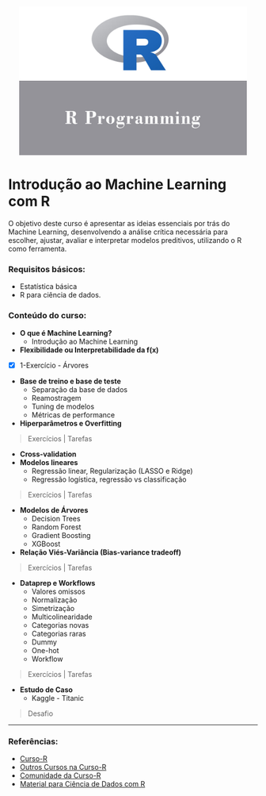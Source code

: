<p align="center">
  <img width="460" height="300" src="https://github.com/PryskaS/Curso-R-Machine-Learning/blob/master/Images/r-programming.jpg">
</p> 

# Introdução ao Machine Learning com R
O objetivo deste curso é apresentar as ideias essenciais por trás do Machine Learning, desenvolvendo a análise crítica necessária para escolher, ajustar, avaliar e interpretar modelos preditivos, utilizando o R como ferramenta. 

### Requisitos básicos:
- Estatística básica
- R para ciência de dados.

### Conteúdo do curso: 

- **O que é Machine Learning?** 
  - Introdução ao Machine Learning
- **Flexibilidade ou Interpretabilidade da f(x)**

- [x] 1-Exercício - Árvores
  
- **Base de treino e base de teste**
  - Separação da base de dados
  - Reamostragem
  - Tuning de modelos
  - Métricas de performance
- **Hiperparâmetros e Overfitting**

> Exercícios | Tarefas
 
- **Cross-validation**
- **Modelos lineares**
  - Regressão linear, Regularização (LASSO e Ridge)
  - Regressão logística, regressão vs classificação
  
> Exercícios | Tarefas
   
- **Modelos de Árvores**
  - Decision Trees
  - Random Forest
  - Gradient Boosting
  - XGBoost
- **Relação Viés-Variância (Bias-variance tradeoff)**

> Exercícios | Tarefas
 
- **Dataprep e Workflows**
  - Valores omissos
  - Normalização
  - Simetrização
  - Multicolinearidade
  - Categorias novas
  - Categorias raras
  - Dummy
  - One-hot
  - Workflow
  
> Exercícios | Tarefas
   
- **Estudo de Caso**
  - Kaggle - Titanic
  
> Desafio

-------------------------------------

### Referências: 
  - [Curso-R](https://www.curso-r.com/sobre/)
  - [Outros Cursos na Curso-R](https://www.curso-r.com/cursos/)
- [Comunidade da Curso-R](https://discourse.curso-r.com/)
- [Material para Ciência de Dados com R](https://www.curso-r.com/material/) 

